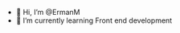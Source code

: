 - 👋 Hi, I’m @ErmanM
- 🌱 I’m currently learning Front end development


<!---
ErmanM/ErmanM is a ✨ special ✨ repository because its `README.md` (this file) appears on your GitHub profile.
You can click the Preview link to take a look at your changes.
--->
